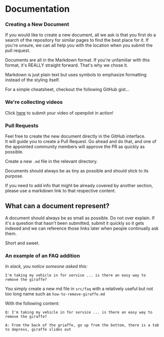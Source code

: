 # Documentation

### Creating a New Document

If you would like to create a new document, all we ask is that you first do a search of the repository for similar pages to find the best place for it.  If you're unsure, we can all help you with the location when you submit the pull request.

Documents are all in the Markdown format.  If you're unfamiliar with this format, it's REALLY straight forward.  That's why we chose it.

Markdown is just plain text but uses symbols to emphasize formatting instead of the styling itself.

For a simple cheatsheet, checkout the following GitHub gist...

### We're collecting videos

Click [here](/documentation/submit-a-video.md) to submit your video of openpilot in action!

### Pull Requests

Feel free to create the new document directly in the GitHub interface.  
It will guide you to create a Pull Request.  Go ahead and do that, and one of the appointed community members will approve the PR as quickly as possible.

Create a new `.md` file in the relevant directory.

Documents should always be as tiny as possible and should stick to its purpose.

If you need to add info that might be already covered by another section, please use a markdown link to that respective content.

## What can a document represent?

A document should always be as small as possible. Do not over explain. If it's a question that hasn't been submitted, submit it quickly so it gets indexed and we can reference those links later when people continually ask them.

Short and sweet.

### An example of an FAQ addition

_In slack, you notice someone asked this:_

```text
I'm taking my vehicle in for service ... is there an easy way to remove the giraffe?
```

You simply create a new md file in `src/faq` with a relatively useful but not too long name such as `how-to-remove-giraffe.md`

With the following content:

```text
Q: I'm taking my vehicle in for service ... is there an easy way to remove the giraffe?

A: From the back of the griaffe, go up from the bottom, there is a tab to depress, giraffe slides out
```



